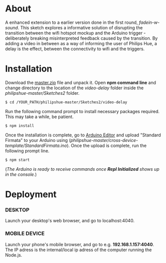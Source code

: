 # About

A enhanced extension to a earlier version done in the first round, *fadein-w-sound*. This sketch explores a informative solution of disrupting the transition between the wifi hotspot mockup and the Arduino trigger - deliberately breaking misinterpreted feedback caused by the transition. By adding a video in between as a way of informing the user of Philips Hue, a delay is the effect, between the connectivity to wifi and the triggers.

# Installation

Download the [master.zip](https://github.com/tanerolcxy/philipshue/archive/master.zip) file and unpack it. Open **npm command line** and change directory to the location of the *video-delay* folder inside the *philipshue-master/Sketches2* folder. 
```
$ cd /YOUR_PATH/philipshue-master/Sketches2/video-delay
```
Run the following command prompt to install necessary packages required. This may take a while, be patient.
```
$ npm install
```
Once the installation is complete, go to [Arduino Editor](https://create.arduino.cc/) and upload "Standard Firmata" to your Arduino using (*philipshue-master/cross-device-template/StandardFirmata.ino*). Once the upload is complete, run the following prompt line. 
```
$ npm start
```
(*The Arduino is ready to receive commands once **Repl Initialized** shows up in the console.*)

# Deployment

### DESKTOP
Launch your desktop's web browser, and go to localhost:4040.

### MOBILE DEVICE
Launch your phone's mobile browser, and go to e.g. **192.168.1.157:4040**. The IP adress is the internal/local ip adress of the computer running the Node.js.
